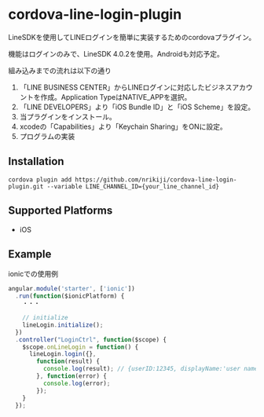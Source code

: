 # cordova-line-login-plugin
LineSDKを使用してLINEログインを簡単に実装するためのcordovaプラグイン。　　

機能はログインのみで、LineSDK 4.0.2を使用。Androidも対応予定。

組み込みまでの流れは以下の通り  

1. 「LINE BUSINESS CENTER」からLINEログインに対応したビジネスアカウントを作成。Application TypeはNATIVE_APPを選択。
1. 「LINE DEVELOPERS」より「iOS Bundle ID」と「iOS Scheme」を設定。
1. 当プラグインをインストール。
1. xcodeの「Capabilities」より「Keychain Sharing」をONに設定。
1. プログラムの実装

## Installation
    cordova plugin add https://github.com/nrikiji/cordova-line-login-plugin.git --variable LINE_CHANNEL_ID={your_line_channel_id}

## Supported Platforms
- iOS

## Example

ionicでの使用例
```js
angular.module('starter', ['ionic'])
  .run(function($ionicPlatform) {
    ・・・

    // initialize
    lineLogin.initialize();
  })
  .controller("LoginCtrl", function($scope) {
    $scope.onLineLogin = function() {
      lineLogin.login({},
        function(result) {
          console.log(result); // {userID:12345, displayName:'user name', pictureURL:'thumbnail url'}
        }, function(error) {
          console.log(error);
        });
    }
  });
```

